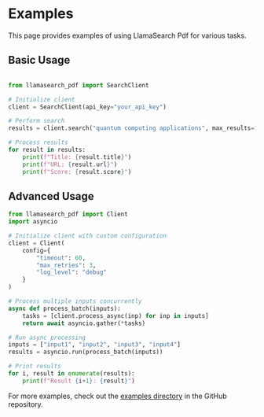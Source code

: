 # Examples

This page provides examples of using LlamaSearch Pdf for various tasks.

## Basic Usage

```python

from llamasearch_pdf import SearchClient

# Initialize client
client = SearchClient(api_key="your_api_key")

# Perform search
results = client.search("quantum computing applications", max_results=10)

# Process results
for result in results:
    print(f"Title: {result.title}")
    print(f"URL: {result.url}")
    print(f"Score: {result.score}")
```

## Advanced Usage

```python
from llamasearch_pdf import Client
import asyncio

# Initialize client with custom configuration
client = Client(
    config={
        "timeout": 60,
        "max_retries": 3,
        "log_level": "debug"
    }
)

# Process multiple inputs concurrently
async def process_batch(inputs):
    tasks = [client.process_async(inp) for inp in inputs]
    return await asyncio.gather(*tasks)

# Run async processing
inputs = ["input1", "input2", "input3", "input4"]
results = asyncio.run(process_batch(inputs))

# Print results
for i, result in enumerate(results):
    print(f"Result {i+1}: {result}")
```

For more examples, check out the [examples directory](https://github.com/llamasearchai/llamasearch-pdf/tree/main/examples) in the GitHub repository.

